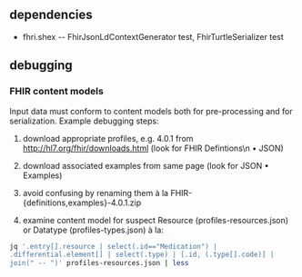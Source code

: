 
## dependencies

* fhri.shex -- FhirJsonLdContextGenerator test, FhirTurtleSerializer
  test

## debugging

### FHIR content models

Input data must conform to content models both for pre-processing and
for serialization. Example debugging steps:

1. download appropriate profiles, e.g. 4.0.1 from
   http://hl7.org/fhir/downloads.html (look for FHIR Defintions\n •
   JSON)

2. download associated examples from same page (look for JSON •
   Examples)

3. avoid confusing by renaming them à la
   FHIR-{definitions,examples}-4.0.1.zip

4. examine content model for suspect Resource
(profiles-resources.json) or Datatype (profiles-types.json) à la:
``` bash
jq '.entry[].resource | select(.id=="Medication") |
.differential.element[] | select(.type) | [.id, (.type[].code)] |
join(" -- ")' profiles-resources.json | less
```

